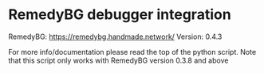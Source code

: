 # RemedyBG debugger integration
RemedyBG: https://remedybg.handmade.network/
Version: 0.4.3

For more info/documentation please read the top of the python script.
Note that this script only works with RemedyBG version 0.3.8 and above

